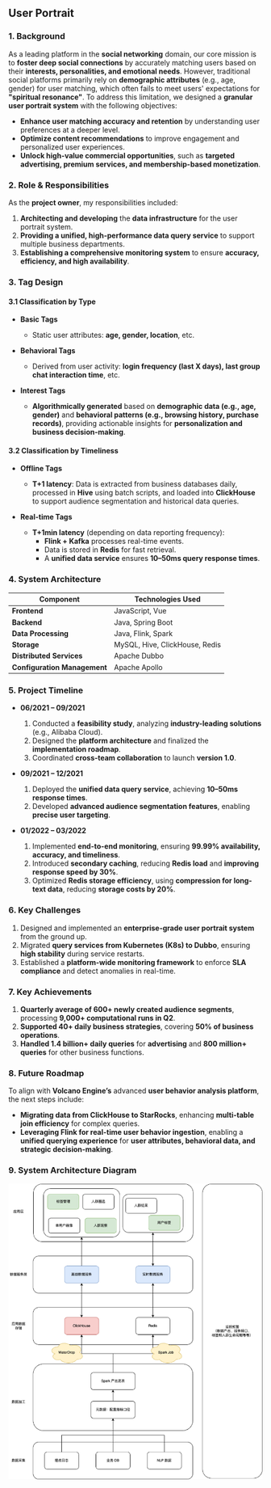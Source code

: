 ## User Portrait  

### 1. Background  

As a leading platform in the **social networking** domain, our core mission is to **foster deep social connections** by accurately matching users based on their **interests, personalities, and emotional needs**. However, traditional social platforms primarily rely on **demographic attributes** (e.g., age, gender) for user matching, which often fails to meet users' expectations for **"spiritual resonance"**. To address this limitation, we designed a **granular user portrait system** with the following objectives:  

- **Enhance user matching accuracy and retention** by understanding user preferences at a deeper level.  
- **Optimize content recommendations** to improve engagement and personalized user experiences.  
- **Unlock high-value commercial opportunities**, such as **targeted advertising, premium services, and membership-based monetization**.  

### 2. **Role & Responsibilities**  

As the **project owner**, my responsibilities included:  

1. **Architecting and developing** the **data infrastructure** for the user portrait system.  
2. **Providing a unified, high-performance data query service** to support multiple business departments.  
3. **Establishing a comprehensive monitoring system** to ensure **accuracy, efficiency, and high availability**.  

### 3. Tag Design  

#### 3.1 Classification by Type  

- **Basic Tags**  
  - Static user attributes: **age, gender, location**, etc.  

- **Behavioral Tags**  
  - Derived from user activity: **login frequency (last X days), last group chat interaction time**, etc.  

- **Interest Tags**  
  - **Algorithmically generated** based on **demographic data (e.g., age, gender)** and **behavioral patterns (e.g., browsing history, purchase records)**, providing actionable insights for **personalization and business decision-making**.  

#### 3.2 Classification by Timeliness  

- **Offline Tags**  
  - **T+1 latency**: Data is extracted from business databases daily, processed in **Hive** using batch scripts, and loaded into **ClickHouse** to support audience segmentation and historical data queries.  

- **Real-time Tags**  
  - **T+1min latency** (depending on data reporting frequency):  
    - **Flink + Kafka** processes real-time events.  
    - Data is stored in **Redis** for fast retrieval.  
    - A **unified data service** ensures **10–50ms query response times**.  

### 4. System Architecture  

| Component | Technologies Used |
|-----------|------------------|
| **Frontend** | JavaScript, Vue |
| **Backend** | Java, Spring Boot |
| **Data Processing** | Java, Flink, Spark |
| **Storage** | MySQL, Hive, ClickHouse, Redis |
| **Distributed Services** | Apache Dubbo |
| **Configuration Management** | Apache Apollo |

### 5. Project Timeline  

- **06/2021 – 09/2021**  
  1. Conducted a **feasibility study**, analyzing **industry-leading solutions** (e.g., Alibaba Cloud).  
  2. Designed the **platform architecture** and finalized the **implementation roadmap**.  
  3. Coordinated **cross-team collaboration** to launch **version 1.0**.  

- **09/2021 – 12/2021**  
  1. Deployed the **unified data query service**, achieving **10–50ms response times**.  
  2. Developed **advanced audience segmentation features**, enabling **precise user targeting**.  

- **01/2022 – 03/2022**  
  1. Implemented **end-to-end monitoring**, ensuring **99.99% availability, accuracy, and timeliness**.  
  2. Introduced **secondary caching**, reducing **Redis load** and **improving response speed by 30%**.  
  3. Optimized **Redis storage efficiency**, using **compression for long-text data**, reducing **storage costs by 20%**.  

### 6. Key Challenges  

1. Designed and implemented an **enterprise-grade user portrait system** from the ground up.  
2. Migrated **query services from Kubernetes (K8s) to Dubbo**, ensuring **high stability** during service restarts.  
3. Established a **platform-wide monitoring framework** to enforce **SLA compliance** and detect anomalies in real-time.  

### 7. Key Achievements  

1. **Quarterly average of 600+ newly created audience segments**, processing **9,000+ computational runs in Q2**.  
2. **Supported 40+ daily business strategies**, covering **50% of business operations**.  
3. **Handled 1.4 billion+ daily queries** for **advertising** and **800 million+ queries** for other business functions.  

### 8. Future Roadmap  

To align with **Volcano Engine’s** advanced **user behavior analysis platform**, the next steps include:  

- **Migrating data from ClickHouse to StarRocks**, enhancing **multi-table join efficiency** for complex queries.  
- **Leveraging Flink for real-time user behavior ingestion**, enabling a **unified querying experience** for **user attributes, behavioral data, and strategic decision-making**.  

### 9. System Architecture Diagram  
![Portrait Image](../images/portrait.png)  
